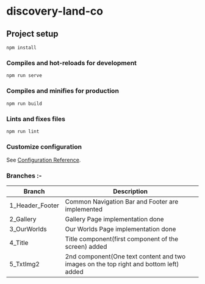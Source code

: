 # discovery-land-co

## Project setup
```
npm install
```

### Compiles and hot-reloads for development
```
npm run serve
```

### Compiles and minifies for production
```
npm run build
```

### Lints and fixes files
```
npm run lint
```

### Customize configuration
See [Configuration Reference](https://cli.vuejs.org/config/).

### Branches :-
| Branch | Description |
| --- | --- |
| 1_Header_Footer | Common Navigation Bar and Footer are implemented |
| 2_Gallery | Gallery Page implementation done  |
| 3_OurWorlds | Our Worlds Page implementation done  |
| 4_Title | Title component(first component of the screen) added  |
| 5_TxtImg2 | 2nd component(One text content and two images on the top right and bottom left) added  |